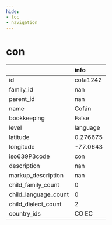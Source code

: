 ```yaml
---
hide:
- toc
- navigation
---
```

# con
|                      | info     |
|:---------------------|:---------|
| id                   | cofa1242 |
| family_id            | nan      |
| parent_id            | nan      |
| name                 | Cofán    |
| bookkeeping          | False    |
| level                | language |
| latitude             | 0.276675 |
| longitude            | -77.0643 |
| iso639P3code         | con      |
| description          | nan      |
| markup_description   | nan      |
| child_family_count   | 0        |
| child_language_count | 0        |
| child_dialect_count  | 2        |
| country_ids          | CO EC    |